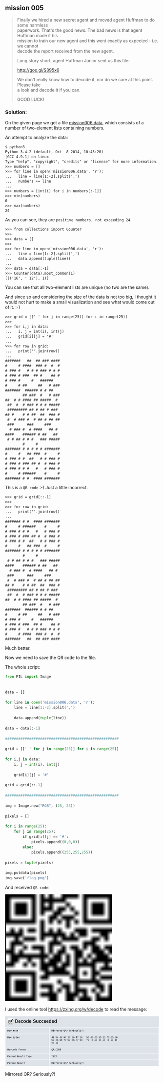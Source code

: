 ## mission 005

>Finally we hired a new secret agent and moved agent Huffman to do some harmless<br>
>paperwork. That's the good news. The bad news is that agent Huffman made it his<br>
>mission to train our new agent and this went exactly as expected - i.e. we cannot<br>
>decode the report received from the new agent.
>
>Long story short, agent Huffman Junior sent us this file:
>
>  http://goo.gl/S395x6
>
>We don't really know how to decode it, nor do we care at this point. Please take<br>
>a look and decode it if you can.
>
>GOOD LUCK!

### Solution:

On the given page we get a file [mission006.data](mission006.data), which consists of a number of two-element lists containing numbers.

An attempt to analyze the data:

```
$ python3
Python 3.4.2 (default, Oct  8 2014, 10:45:20) 
[GCC 4.9.1] on linux
Type "help", "copyright", "credits" or "license" for more information.
>>> numbers = []
>>> for line in open('mission006.data', 'r'):
...   line = line[1:-2].split(',')
...   numbers += line
... 
>>> numbers = [int(i) for i in numbers[:-1]]
>>> min(numbers)
0
>>> max(numbers)
24
```

As you can see, they are `positive numbers, not exceeding 24`.

```
>>> from collections import Counter
>>> 
>>> data = []
>>> 
>>> for line in open('mission006.data', 'r'):
...   line = line[1:-2].split(',')
...   data.append(tuple(line))
... 
>>> data = data[:-1]
>>> Counter(data).most_common(1)
[(('16', ' 12'), 1)]
```

You can see that all two-element lists are unique (no two are the same).

And since so and considering the size of the data is not too big, I thought it would not hurt to make a small visualization and see what would come out of it. :-)

```
>>> grid = [[' ' for j in range(25)] for i in range(25)]
>>> 
>>> for i,j in data:
...   i, j = int(i), int(j)
...   grid[i][j] = '#'
... 
>>> for row in grid:
...   print(''.join(row))
... 
#######   ##  ## ### ####
#     # ####  ### #  #  #
# ### #   # # # ### # # #
# ### # ###  ## #    ## #
# ### #     #   ######   
#     # ##     ##   # ###
#######  ###### # # ##   
        ## ###  #   # ###
##  # # #### ## #####  # 
 ##  #  # ### # # # #####
 ######### ## # ## # ### 
## #    # # ##  ##  ### #
 #  # ### #  # ## # ## ##
 ###      ###     ###    
  # ### #  # ####   ## # 
####    ###### # ##   ## 
 # # ## # # #   ### #####
        #     #          
####### # # # # # #######
#     #   ## ###  #     #
# ### # #  ##   # # ### #
# ### # ### ## #  # ### #
# ### # # #   #   # ### #
#     # ######    #     #
####### # #  #### #######
```

This is a `QR code` :-) Just a little incorrect.

```
>>> grid = grid[::-1]
>>> 
>>> for row in grid:
...   print(''.join(row))
... 
####### # #  #### #######
#     # ######    #     #
# ### # # #   #   # ### #
# ### # ### ## #  # ### #
# ### # #  ##   # # ### #
#     #   ## ###  #     #
####### # # # # # #######
        #     #          
 # # ## # # #   ### #####
####    ###### # ##   ## 
  # ### #  # ####   ## # 
 ###      ###     ###    
 #  # ### #  # ## # ## ##
## #    # # ##  ##  ### #
 ######### ## # ## # ### 
 ##  #  # ### # # # #####
##  # # #### ## #####  # 
        ## ###  #   # ###
#######  ###### # # ##   
#     # ##     ##   # ###
# ### #     #   ######   
# ### # ###  ## #    ## #
# ### #   # # # ### # # #
#     # ####  ### #  #  #
#######   ##  ## ### ####
```

Much better.

Now we need to save the QR code to the file.

The whole script:

```python
from PIL import Image


data = []

for line in open('mission006.data', 'r'):
    line = line[1:-2].split(',')
    
    data.append(tuple(line))
    
data = data[:-1]

####################################################

grid = [[' ' for j in range(25)] for i in range(25)]

for i,j in data:
    i, j = int(i), int(j)
    
    grid[i][j] = '#'

grid = grid[::-1]

####################################################

img = Image.new("RGB", (25, 25))

pixels = []

for i in range(25):
    for j in range(25):
        if grid[i][j] == '#':
            pixels.append((0,0,0))
        else:
            pixels.append((255,255,255))

pixels = tuple(pixels)

img.putdata(pixels)
img.save('flag.png')
```

And received `QR code`:

![flag.png](flag.png)

I used the online tool https://zxing.org/w/decode to read the message:

![decoded.png](decoded.png)

Mirrored QR? Seriously?!
